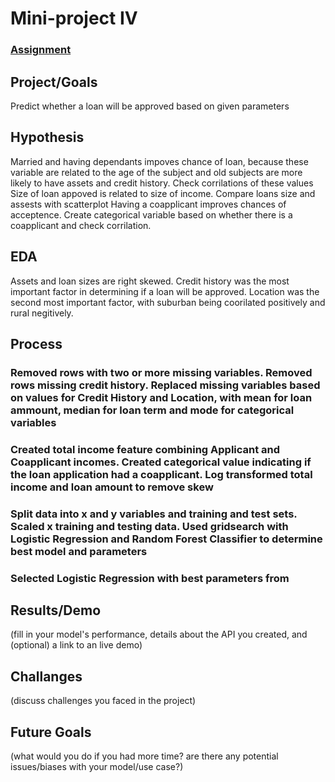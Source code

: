 # Mini-project IV

### [Assignment](assignment.md)

## Project/Goals
Predict whether a loan will be approved based on given parameters

## Hypothesis
Married and having dependants impoves chance of loan, because these variable are related to the age of the subject and old subjects are more likely to have assets and credit history. Check corrilations of these values
Size of loan appoved is related to size of income. Compare loans size and assests with scatterplot
Having a coapplicant improves chances of acceptence. Create categorical variable based on whether there is a coapplicant and check corrilation.


## EDA 
Assets and loan sizes are right skewed. 
Credit history was the most important factor in determining if a loan will be approved. Location was the second most important factor, with suburban being coorilated positively and rural negitively. 


## Process

### Removed rows with two or more missing variables. Removed rows missing credit history. Replaced missing variables based on values for Credit History and Location, with mean for loan ammount, median for loan term and mode for categorical variables
### Created total income feature combining Applicant and Coapplicant incomes. Created categorical value indicating if the loan application had a coapplicant. Log transformed total income and loan amount to remove skew
### Split data into x and y variables and training and test sets. Scaled x training and testing data. Used gridsearch with Logistic Regression and Random Forest Classifier to determine best model and parameters
### Selected Logistic Regression with best parameters from 

## Results/Demo
(fill in your model's performance, details about the API you created, and (optional) a link to an live demo)

## Challanges 
(discuss challenges you faced in the project)

## Future Goals
(what would you do if you had more time? are there any potential issues/biases with your model/use case?)